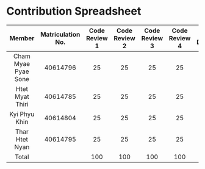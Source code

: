 # Contribution Spreadsheet

|       Member        | Matriculation No. | Code Review 1 | Code Review 2 | Code Review 3 | Code Review 4 |Final Deliverable|
|:-------------------:|:-----------------:|:-------------:|:-------------:|:-------------:|:-------------:|:---------------:|
| Cham Myae Pyae Sone |     40614796      |      25       |      25       |      25       |      25       |                 |
|   Htet Myat Thiri   |     40614785      |      25       |      25       |      25       |      25       |                 |
|    Kyi Phyu Khin    |     40614804      |      25       |      25       |      25       |      25       |                 |
|   Thar Htet Nyan    |     40614795      |      25       |      25       |      25       |      25       |                 |
|        Total        |                   |      100      |      100      |      100      |      100      |                 |
